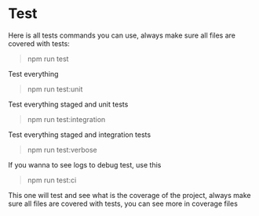 # Test

Here is all tests commands you can use, always make sure all files are covered with tests:

> npm run test

Test everything

> npm run test:unit

Test everything staged and unit tests

> npm run test:integration

Test everything staged and integration tests

> npm run test:verbose

If you wanna to see logs to debug test, use this

> npm run test:ci

This one will test and see what is the coverage of the project, always make sure all files are covered with tests, you can see more in coverage files